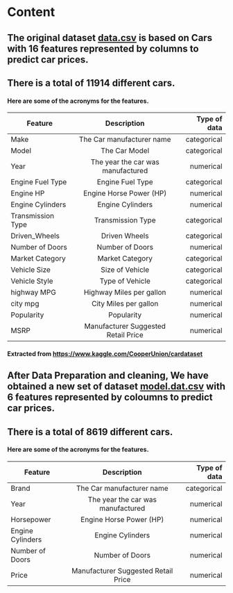 # Content
## The original dataset [data.csv](https://github.com/yeotzunkai/CS1015MiniProject-DataScience_Python/blob/main/DSAI%20Project/Dataset/data.csv) is based on Cars with 16 features represented by columns to predict car prices.
## There is a total of 11914 different cars.
#### Here are some of the acronyms for the features.
| Feature     | Description      | Type of data |
| ------------- |:-------------:| -----:|
| Make        |        The Car manufacturer name | categorical 
| Model       |        The Car Model |categorical 
| Year        |        The year the car was manufactured |numerical 
| Engine Fuel Type  |  Engine Fuel Type |categorical 
| Engine HP         |  Engine Horse Power (HP) |numerical 
| Engine Cylinders  |  Engine Cylinders |numerical
| Transmission Type  | Transmission Type |categorical 
| Driven_Wheels      | Driven Wheels |categorical
| Number of Doors    | Number of Doors |numerical 
| Market Category    | Market Category |categorical
| Vehicle Size       | Size of Vehicle |categorical  
| Vehicle Style      | Type of Vehicle |categorical
| highway MPG       |  Highway Miles per gallon | numerical 
| city mpg          |  City Miles per gallon | numerical
| Popularity        |  Popularity | numerical
| MSRP              |  Manufacturer Suggested Retail Price | numerical
#### Extracted from https://www.kaggle.com/CooperUnion/cardataset

## After Data Preparation and cleaning, We have obtained a new set of dataset [model.dat.csv](https://github.com/yeotzunkai/CS1015MiniProject-DataScience_Python/blob/main/DSAI%20Project/Dataset/model_dat.csv) with 6 features represented by coloumns to predict car prices.
## There is a total of 8619 different cars.
#### Here are some of the acronyms for the features.
| Feature     | Description      | Type of data |
| ------------- |:-------------:| -----:|
| Brand       |        The Car manufacturer name | categorical 
| Year        |        The year the car was manufactured |numerical 
| Horsepower        |  Engine Horse Power (HP) |numerical 
| Engine Cylinders  |  Engine Cylinders |numerical
| Number of Doors    | Number of Doors |numerical 
| Price            |  Manufacturer Suggested Retail Price | numerical
